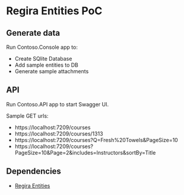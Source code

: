 # Regira Entities PoC

## Generate data

Run Contoso.Console app to:
- Create SQlite Database
- Add sample entities to DB
- Generate sample attachments

## API

Run Contoso.API app to start Swagger UI.

Sample GET urls:
- https://localhost:7209/courses
- https://localhost:7209/courses/1313
- https://localhost:7209/courses?Q=Fresh%20Towels&PageSize=10
- https://localhost:7209/courses?PageSize=10&Page=2&includes=Instructors&sortBy=Title


## Dependencies

- [Regira Entities](https://github.com/bverboven/Regira-Codebase/tree/master/src/Common.Entities/README.md)
